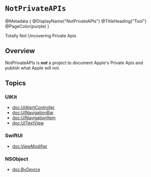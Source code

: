 # ``NotPrivateAPIs``

@Metadata {
    @DisplayName("NotPrivateAPIs")
    @TitleHeading("Tool")
    @PageColor(purple)
}

Totally Not Uncovering Private Apis

## Overview

NotPrivateAPIs is _**not**_ a project to document Apple's Private Apis and publish what Apple will not.

## Topics

### UIKit

- <doc:UIAlertController>
- <doc:UINavigationBar>
- <doc:UINavigationItem>
- <doc:UITextView>

### SwiftUI

- <doc:ViewModifier>

### NSObject

- <doc:ByDevice>
